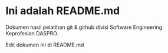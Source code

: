 # Ini adalah README.md
Dokumen hasil pelatihan git & github divisi Software Engineering Keprofesian DASPRO.

Edit dokumen ini di README.md